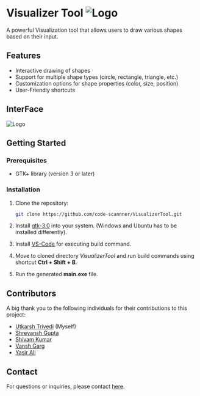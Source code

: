 # Visualizer Tool ![Logo](icons/logo.png)

A powerful Visualization tool that allows users to draw various shapes based on their input.

## Features

- Interactive drawing of shapes
- Support for multiple shape types (circle, rectangle, triangle, etc.)
- Customization options for shape properties (color, size, position)
- User-Friendly shortcuts

## InterFace
![Logo](screenshots/s1.png)


## Getting Started

### Prerequisites

- GTK+ library (version 3 or later)

### Installation

1. Clone the repository:

   ```bash
   git clone https://github.com/code-scannner/VisualizerTool.git
   ```
   
2. Install [gtk-3.0]("https://www.gtk.org/docs/installations/") into your system. (Windows and Ubuntu has to be installed differently).

3. Install [VS-Code](https://code.visualstudio.com/) for executing build command.

4. Move to cloned directory *VisualizerTool* and run build commands using shortcut **Ctrl + Shift + B**.

5. Run the generated **main.exe** file.
  
## Contributors

A big thank you to the following individuals for their contributions to this project:

- [Utkarsh Trivedi](mailto:221210114@nitdelhi.ac.in) (Myself)
- [Shreyansh Gupta](mailto:221210099@nitdelhi.ac.in) 
- [Shivam Kumar](mailto:221210098@nitdelhi.ac.in)
- [Vansh Garg](mailto:221210118@nitdelhi.ac.in)
- [Yasir Ali](mailto:221210127@nitdelhi.ac.in)

## Contact

For questions or inquiries, please contact [<ins>here</ins>](trivediutkarsh31@gmail.com).
